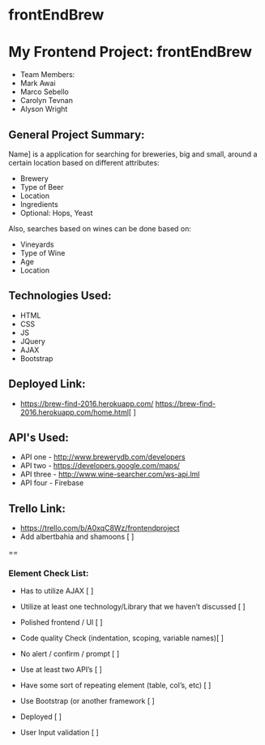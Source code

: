 # frontEndBrew

# My Frontend Project: frontEndBrew
* Team Members:
* Mark Awai
* Marco Sebello
* Carolyn Tevnan
* Alyson Wright

## General Project Summary:

Name] is a application for searching for breweries, big and small, around a certain location based on different attributes:
* Brewery
* Type of Beer
* Location
* Ingredients
* Optional: Hops, Yeast

Also, searches based on wines can be done based on:
* Vineyards
* Type of Wine
* Age
* Location

## Technologies Used:
- HTML 
- CSS 
- JS 
- JQuery 
- AJAX 
- Bootstrap


## Deployed Link:

- https://brew-find-2016.herokuapp.com/ 
  https://brew-find-2016.herokuapp.com/home.html[ ]

## API's Used:

* API one - http://www.brewerydb.com/developers
* API two - https://developers.google.com/maps/
* API three - http://www.wine-searcher.com/ws-api.lml 
* API four - Firebase

## Trello Link:

* https://trello.com/b/A0xqC8Wz/frontendproject
* Add albertbahia and shamoons [ ]

==

### Element Check List:
- Has to utilize AJAX [ ]

- Utilize at least one technology/Library that we haven’t discussed [ ]

- Polished frontend / UI [ ]

- Code quality Check (indentation, scoping, variable names)[ ]

- No alert / confirm / prompt [ ]

- Use at least two API’s [ ]

- Have some sort of repeating element (table, col’s, etc) [ ]

- Use Bootstrap (or another framework [ ]

- Deployed [ ]
 
- User Input validation [ ]

